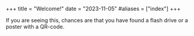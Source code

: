 +++
title = "Welcome!"
date = "2023-11-05"
#aliases = ["index"]
+++

If you are seeing this, chances are that you have found a flash drive or a poster with a QR-code. 